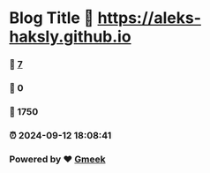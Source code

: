 # Blog Title :link: https://aleks-haksly.github.io 
### :page_facing_up: [7](https://aleks-haksly.github.io/tag.html) 
### :speech_balloon: 0 
### :hibiscus: 1750 
### :alarm_clock: 2024-09-12 18:08:41 
### Powered by :heart: [Gmeek](https://github.com/Meekdai/Gmeek)
